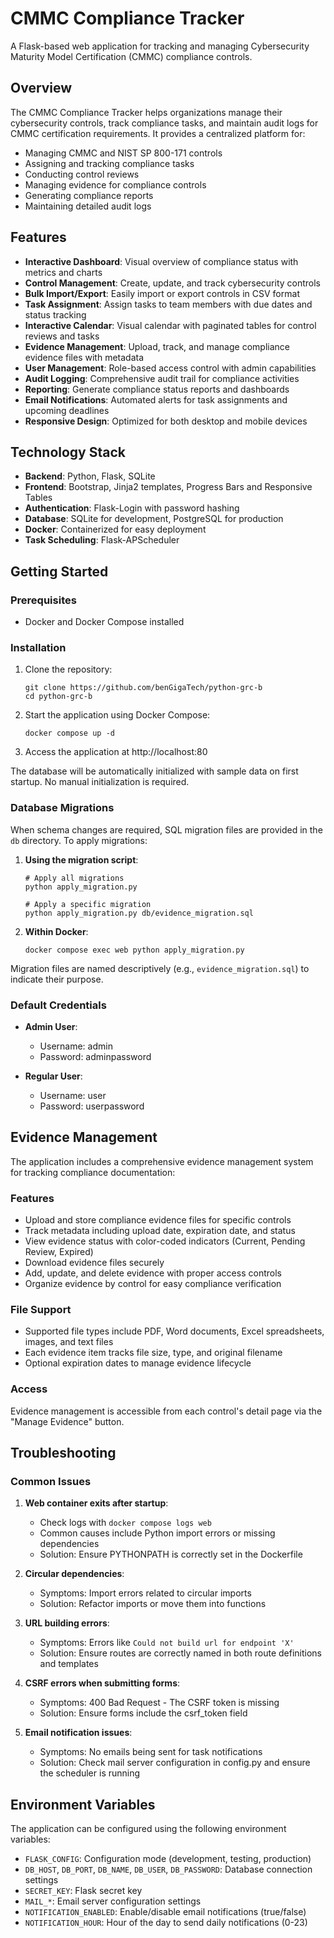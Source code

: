 # CMMC Compliance Tracker

A Flask-based web application for tracking and managing Cybersecurity Maturity Model Certification (CMMC) compliance controls.

## Overview

The CMMC Compliance Tracker helps organizations manage their cybersecurity controls, track compliance tasks, and maintain audit logs for CMMC certification requirements. It provides a centralized platform for:

- Managing CMMC and NIST SP 800-171 controls
- Assigning and tracking compliance tasks
- Conducting control reviews
- Managing evidence for compliance controls
- Generating compliance reports
- Maintaining detailed audit logs

## Features

- **Interactive Dashboard**: Visual overview of compliance status with metrics and charts
- **Control Management**: Create, update, and track cybersecurity controls
- **Bulk Import/Export**: Easily import or export controls in CSV format
- **Task Assignment**: Assign tasks to team members with due dates and status tracking
- **Interactive Calendar**: Visual calendar with paginated tables for control reviews and tasks
- **Evidence Management**: Upload, track, and manage compliance evidence files with metadata
- **User Management**: Role-based access control with admin capabilities
- **Audit Logging**: Comprehensive audit trail for compliance activities
- **Reporting**: Generate compliance status reports and dashboards
- **Email Notifications**: Automated alerts for task assignments and upcoming deadlines
- **Responsive Design**: Optimized for both desktop and mobile devices

## Technology Stack

- **Backend**: Python, Flask, SQLite
- **Frontend**: Bootstrap, Jinja2 templates, Progress Bars and Responsive Tables
- **Authentication**: Flask-Login with password hashing
- **Database**: SQLite for development, PostgreSQL for production
- **Docker**: Containerized for easy deployment
- **Task Scheduling**: Flask-APScheduler

## Getting Started

### Prerequisites

- Docker and Docker Compose installed

### Installation

1. Clone the repository:
   ```
   git clone https://github.com/benGigaTech/python-grc-b
   cd python-grc-b
   ```

2. Start the application using Docker Compose:
   ```
   docker compose up -d
   ```

3. Access the application at http://localhost:80

The database will be automatically initialized with sample data on first startup. No manual initialization is required.

### Database Migrations

When schema changes are required, SQL migration files are provided in the `db` directory. To apply migrations:

1. **Using the migration script**:
   ```
   # Apply all migrations
   python apply_migration.py
   
   # Apply a specific migration
   python apply_migration.py db/evidence_migration.sql
   ```

2. **Within Docker**:
   ```
   docker compose exec web python apply_migration.py
   ```

Migration files are named descriptively (e.g., `evidence_migration.sql`) to indicate their purpose.

### Default Credentials

- **Admin User**:
  - Username: admin
  - Password: adminpassword

- **Regular User**:
  - Username: user
  - Password: userpassword

## Evidence Management

The application includes a comprehensive evidence management system for tracking compliance documentation:

### Features

- Upload and store compliance evidence files for specific controls
- Track metadata including upload date, expiration date, and status
- View evidence status with color-coded indicators (Current, Pending Review, Expired)
- Download evidence files securely
- Add, update, and delete evidence with proper access controls
- Organize evidence by control for easy compliance verification

### File Support

- Supported file types include PDF, Word documents, Excel spreadsheets, images, and text files
- Each evidence item tracks file size, type, and original filename
- Optional expiration dates to manage evidence lifecycle

### Access

Evidence management is accessible from each control's detail page via the "Manage Evidence" button.

## Troubleshooting

### Common Issues

1. **Web container exits after startup**:
   - Check logs with `docker compose logs web`
   - Common causes include Python import errors or missing dependencies
   - Solution: Ensure PYTHONPATH is correctly set in the Dockerfile

2. **Circular dependencies**:
   - Symptoms: Import errors related to circular imports
   - Solution: Refactor imports or move them into functions

3. **URL building errors**:
   - Symptoms: Errors like `Could not build url for endpoint 'X'`
   - Solution: Ensure routes are correctly named in both route definitions and templates

4. **CSRF errors when submitting forms**:
   - Symptoms: 400 Bad Request - The CSRF token is missing
   - Solution: Ensure forms include the csrf_token field

5. **Email notification issues**:
   - Symptoms: No emails being sent for task notifications
   - Solution: Check mail server configuration in config.py and ensure the scheduler is running

## Environment Variables

The application can be configured using the following environment variables:

- `FLASK_CONFIG`: Configuration mode (development, testing, production)
- `DB_HOST`, `DB_PORT`, `DB_NAME`, `DB_USER`, `DB_PASSWORD`: Database connection settings
- `SECRET_KEY`: Flask secret key
- `MAIL_*`: Email server configuration settings
- `NOTIFICATION_ENABLED`: Enable/disable email notifications (true/false)
- `NOTIFICATION_HOUR`: Hour of the day to send daily notifications (0-23)

